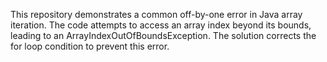This repository demonstrates a common off-by-one error in Java array iteration. The code attempts to access an array index beyond its bounds, leading to an ArrayIndexOutOfBoundsException. The solution corrects the for loop condition to prevent this error.